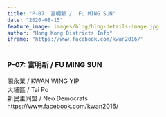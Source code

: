 ```yaml
---
title: "P-07: 富明新 /  FU MING SUN"
date: "2020-08-15"
feature_image: images/blog/blog-details-image.jpg
author: "Hong Kong Districts Info"
iframe: "https://www.facebook.com/kwan2016/"
---
```


### P-07: 富明新 /  FU MING SUN  
關永業 /  KWAN WING YIP  
大埔區 / Tai Po  
新民主同盟 /  Neo Democrats  
https://www.facebook.com/kwan2016/
